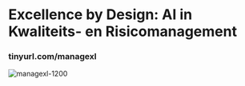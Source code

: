 # Excellence by Design: AI in Kwaliteits- en Risicomanagement

### tinyurl.com/managexl
![managexl-1200](https://github.com/user-attachments/assets/d0c7de30-5d98-4b87-9c6b-38e0a892d196)
